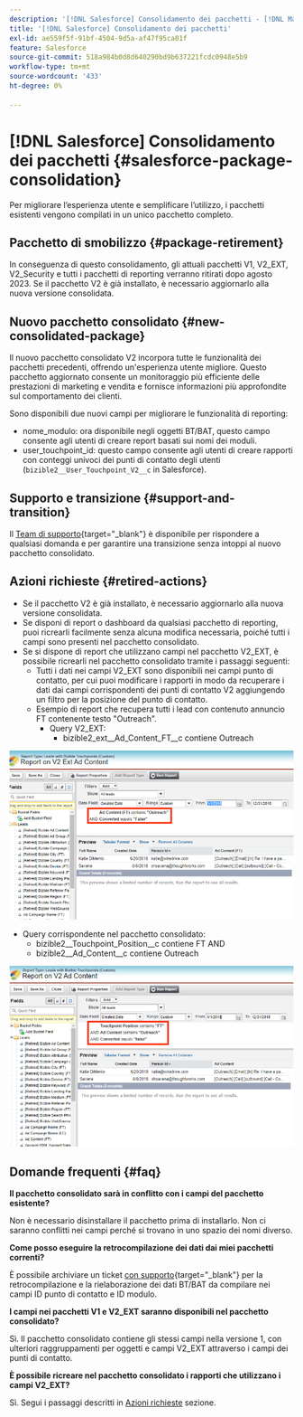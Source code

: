 ```yaml
---
description: '[!DNL Salesforce] Consolidamento dei pacchetti - [!DNL Marketo Measure]'
title: '[!DNL Salesforce] Consolidamento dei pacchetti'
exl-id: ae559f5f-91bf-4504-9d5a-af47f95ca01f
feature: Salesforce
source-git-commit: 518a984b0d8d640290bd9b637221fcdc0948e5b9
workflow-type: tm+mt
source-wordcount: '433'
ht-degree: 0%

---
```


# [!DNL Salesforce] Consolidamento dei pacchetti {#salesforce-package-consolidation}

Per migliorare l’esperienza utente e semplificare l’utilizzo, i pacchetti esistenti vengono compilati in un unico pacchetto completo.

## Pacchetto di smobilizzo {#package-retirement}

In conseguenza di questo consolidamento, gli attuali pacchetti V1, V2_EXT, V2_Security e tutti i pacchetti di reporting verranno ritirati dopo agosto 2023. Se il pacchetto V2 è già installato, è necessario aggiornarlo alla nuova versione consolidata.

## Nuovo pacchetto consolidato {#new-consolidated-package}

Il nuovo pacchetto consolidato V2 incorpora tutte le funzionalità dei pacchetti precedenti, offrendo un&#39;esperienza utente migliore. Questo pacchetto aggiornato consente un monitoraggio più efficiente delle prestazioni di marketing e vendita e fornisce informazioni più approfondite sul comportamento dei clienti.

Sono disponibili due nuovi campi per migliorare le funzionalità di reporting:

* nome_modulo: ora disponibile negli oggetti BT/BAT, questo campo consente agli utenti di creare report basati sui nomi dei moduli.
* user_touchpoint_id: questo campo consente agli utenti di creare rapporti con conteggi univoci dei punti di contatto degli utenti (`bizible2__User_Touchpoint_V2__c` in Salesforce).

## Supporto e transizione {#support-and-transition}

Il [Team di supporto](https://nation.marketo.com/t5/support/ct-p/Support){target="_blank"} è disponibile per rispondere a qualsiasi domanda e per garantire una transizione senza intoppi al nuovo pacchetto consolidato.

## Azioni richieste {#retired-actions}

* Se il pacchetto V2 è già installato, è necessario aggiornarlo alla nuova versione consolidata.
* Se disponi di report o dashboard da qualsiasi pacchetto di reporting, puoi ricrearli facilmente senza alcuna modifica necessaria, poiché tutti i campi sono presenti nel pacchetto consolidato.
* Se si dispone di report che utilizzano campi nel pacchetto V2_EXT, è possibile ricrearli nel pacchetto consolidato tramite i passaggi seguenti:
   * Tutti i dati nei campi V2_EXT sono disponibili nei campi punto di contatto, per cui puoi modificare i rapporti in modo da recuperare i dati dai campi corrispondenti dei punti di contatto V2 aggiungendo un filtro per la posizione del punto di contatto.
   * Esempio di report che recupera tutti i lead con contenuto annuncio FT contenente testo &quot;Outreach&quot;.
      * Query V2_EXT:
         * bizible2_ext__Ad_Content_FT__c contiene Outreach

![](assets/package-consolidation-1.png)

* Query corrispondente nel pacchetto consolidato:
   * bizible2__Touchpoint_Position__c contiene FT AND
   * bizible2__Ad_Content__c contiene Outreach

![](assets/salesforce-package-consolidation-2.png)

## Domande frequenti {#faq}

**Il pacchetto consolidato sarà in conflitto con i campi del pacchetto esistente?**

Non è necessario disinstallare il pacchetto prima di installarlo. Non ci saranno conflitti nei campi perché si trovano in uno spazio dei nomi diverso.

**Come posso eseguire la retrocompilazione dei dati dai miei pacchetti correnti?**

È possibile archiviare un ticket [con supporto](https://nation.marketo.com/t5/support/ct-p/Support){target="_blank"} per la retrocompilazione e la rielaborazione dei dati BT/BAT da compilare nei campi ID punto di contatto e ID modulo.

**I campi nei pacchetti V1 e V2_EXT saranno disponibili nel pacchetto consolidato?**

Sì. Il pacchetto consolidato contiene gli stessi campi nella versione 1, con ulteriori raggruppamenti per oggetti e campi V2_EXT attraverso i campi dei punti di contatto.

**È possibile ricreare nel pacchetto consolidato i rapporti che utilizzano i campi V2_EXT?**

Sì. Segui i passaggi descritti in [Azioni richieste](#retired-actions) sezione.
